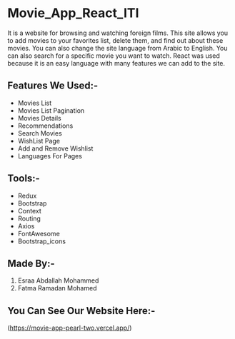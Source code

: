 # Movie_App_React_ITI
It is a website for browsing and watching foreign films.
This site allows you to add movies to your favorites list, delete them, and find out about these movies.
You can also change the site language from Arabic to English.
You can also search for a specific movie you want to watch.
React was used because it is an easy language with many features we can add to the site.

## Features We Used:-
* Movies List
* Movies List Pagination
* Movies Details
* Recommendations
* Search Movies
* WishList Page
* Add and Remove Wishlist
* Languages For Pages

## Tools:-
* Redux
* Bootstrap
* Context
* Routing
* Axios
* FontAwesome
* Bootstrap_icons

## Made By:-
1. Esraa Abdallah Mohammed
2. Fatma Ramadan Mohamed

## You Can See Our Website Here:-

(https://movie-app-pearl-two.vercel.app/)



